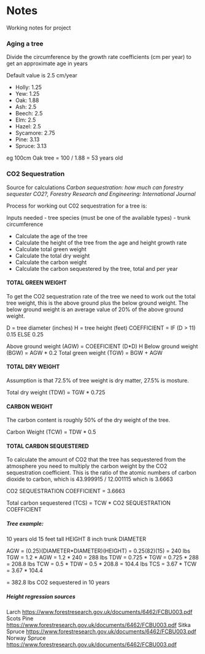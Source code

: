 # Notes

Working notes for project

### Aging a tree
Divide the circumference by the growth rate coefficients (cm per year) to get an approximate age in years

Default value is 2.5 cm/year

- Holly: 1.25
- Yew: 1.25
- Oak: 1.88
- Ash: 2.5
- Beech: 2.5
- Elm: 2.5
- Hazel: 2.5
- Sycamore: 2.75
- Pine: 3.13
- Spruce: 3.13

eg 100cm Oak tree = 100 / 1.88 = 53 years old


### CO2 Sequestration

Source for calculations
*Carbon sequestration: how much can forestry sequester CO2?, Forestry Research and Engineering: International Journal*

Process for working out C02 sequestration for a tree is:

Inputs needed
    - tree species (must be one of the available types)
    - trunk circumference

- Calculate the age of the tree
- Calculate the height of the tree from the age and height growth rate
- Calculate total green weight
- Calculate the total dry weight
- Calculate the carbon weight
- Calculate the carbon sequestered by the tree, total and per year

#### TOTAL GREEN WEIGHT
To get the CO2 sequestration rate of the tree we need to work out the total tree weight, this is the above ground plus the below ground weight. The below ground weight is an average value of 20% of the above ground weight.

D = tree diameter (inches)
H = tree height (feet)
COEFFICIENT = IF (D > 11) 0.15 ELSE 0.25

Above ground weight (AGW) = COEEFICIENT (D*D) H
Below ground weight (BGW) = AGW * 0.2
Total green weight (TGW) = BGW + AGW

#### TOTAL DRY WEIGHT
Assumption is that 72.5% of tree weight is dry matter, 27.5% is mosture.

Total dry weight (TDW) = TGW * 0.725

#### CARBON WEIGHT
The carbon content is roughly 50% of the dry weight of the tree.

Carbon Weight (TCW) = TDW * 0.5

#### TOTAL CARBON SEQUESTERED
To calculate the amount of CO2 that the tree has sequestered from the atmosphere you need to multiply the carbon weight by the CO2 sequestration coefficient. This is the ratio of the atomic numbers of carbon dioxide to carbon, which is 43.999915 / 12.001115 which is 3.6663

CO2 SEQUESTRATION COEFFICIENT = 3.6663

Total carbon sequestered (TCS) = TCW * CO2 SEQUESTRATION COEFFICIENT

##### Tree example:
10 years old
15 feet tall HEIGHT
8 inch trunk DIAMETER

AGW = (0.25)(DIAMETER*DIAMETER)(HEIGHT) = 0.25(82)(15) = 240 lbs
TGW = 1.2 * AGW = 1.2 * 240 = 288 lbs
TDW = 0.725 * TGW = 0.725 * 288 = 208.8 lbs
TCW = 0.5 * TDW  = 0.5 * 208.8 = 104.4 lbs
TCS = 3.67 * TCW  = 3.67 * 104.4 

= 382.8 lbs CO2 sequestered in 10 years


##### Height regression sources
Larch https://www.forestresearch.gov.uk/documents/6462/FCBU003.pdf
Scots Pine https://www.forestresearch.gov.uk/documents/6462/FCBU003.pdf
Sitka Spruce https://www.forestresearch.gov.uk/documents/6462/FCBU003.pdf
Norway Spruce https://www.forestresearch.gov.uk/documents/6462/FCBU003.pdf